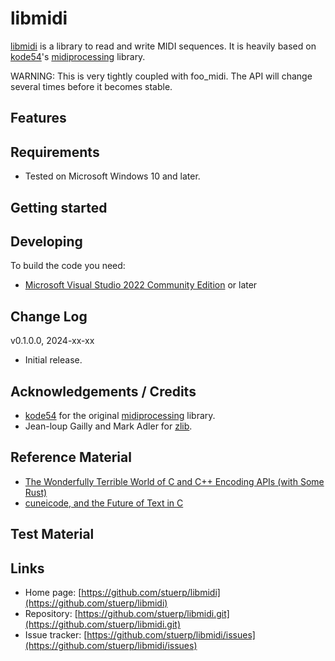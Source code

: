 
# libmidi

[libmidi]() is a library to read and write MIDI sequences. It is heavily based on [kode54](https://gitlab.com/kode54)'s [midiprocessing]() library.

WARNING: This is very tightly coupled with foo_midi. The API will change several times before it becomes stable.

## Features

## Requirements

* Tested on Microsoft Windows 10 and later.

## Getting started

## Developing

To build the code you need:

* [Microsoft Visual Studio 2022 Community Edition](https://visualstudio.microsoft.com/downloads/) or later

## Change Log

v0.1.0.0, 2024-xx-xx

* Initial release.

## Acknowledgements / Credits

* [kode54](https://gitlab.com/kode54) for the original [midiprocessing]() library.
* Jean-loup Gailly and Mark Adler for [zlib](http://www.zlib.net/).

## Reference Material

* [The Wonderfully Terrible World of C and C++ Encoding APIs (with Some Rust)](https://thephd.dev/the-c-c++-rust-string-text-encoding-api-landscape)
* [cuneicode, and the Future of Text in C](https://thephd.dev/cuneicode-and-the-future-of-text-in-c)

## Test Material

## Links

* Home page: [https://github.com/stuerp/libmidi](https://github.com/stuerp/libmidi)
* Repository: [https://github.com/stuerp/libmidi.git](https://github.com/stuerp/libmidi.git)
* Issue tracker: [https://github.com/stuerp/libmidi/issues](https://github.com/stuerp/libmidi/issues)
